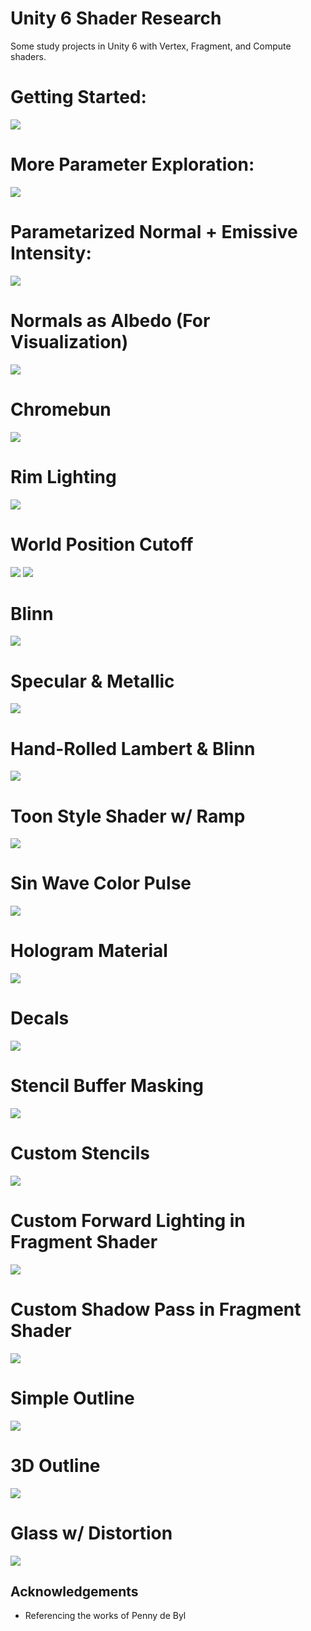 # Unity 6 Shader Research

Some study projects in Unity 6 with Vertex, Fragment, and Compute shaders.

# Getting Started:
<img src="Images\Starting.png">

# More Parameter Exploration:
<img src="Images\Zombunny.png">

# Parametarized Normal + Emissive Intensity:
<img src="Images\Normals.png">

# Normals as Albedo (For Visualization)
<img src="Images\AlbedoNrm.png">

# Chromebun
<img src="Images\ChromeBun.png">

# Rim Lighting
<img src="Images\rim.png">

# World Position Cutoff
<img src="Images\worldpos.png">
<img src="Images\worldpos.gif">

# Blinn
<img src="Images\blinn.png">

# Specular & Metallic
<img src="Images\specmetal.png">

# Hand-Rolled Lambert & Blinn
<img src="Images\handblinnlamb.png">

# Toon Style Shader w/ Ramp
<img src="Images\toon.png">

# Sin Wave Color Pulse
<img src="Images\sincolor.gif">

# Hologram Material
<img src="Images\hologram.png">

# Decals
<img src="Images\decal.png">

# Stencil Buffer Masking
<img src="Images\stencilmask.png">

# Custom Stencils
<img src="Images\stencil.gif">

# Custom Forward Lighting in Fragment Shader
<img src="Images\ShaderLighting.gif">

# Custom Shadow Pass in Fragment Shader
<img src="Images\DiffuseShadow.png">

# Simple Outline
<img src="Images\outline.png">

# 3D Outline
<img src="Images\advoutline.png">

# Glass w/ Distortion
<img src="Images\glass.gif">

## Acknowledgements

 - Referencing the works of Penny de Byl
